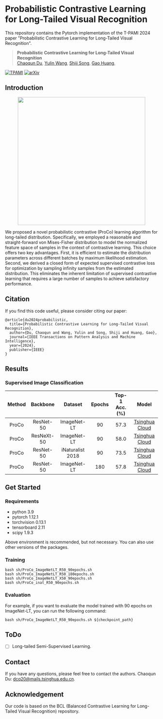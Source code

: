# Probabilistic Contrastive Learning for Long-Tailed Visual Recognition

This repository contains the Pytorch implementation of the T-PAMI 2024 paper "Probabilistic Contrastive Learning for Long-Tailed Visual Recognition".

> **Probabilistic Contrastive Learning for Long-Tailed Visual Recognition**<br>
> [Chaoqun Du](https://scholar.google.com/citations?user=0PSKJuYAAAAJ&hl=en),
> [Yulin Wang](https://www.wyl.cool/),
> [Shiji Song](https://scholar.google.com/citations?user=rw6vWdcAAAAJ&hl=en&oi=ao),
> [Gao Huang](https://www.gaohuang.net),

[![TPAMI](https://img.shields.io/badge/TPAMI2024-ProCo-green)](https://ieeexplore.ieee.org/abstract/document/10444057)
[![arXiv](https://img.shields.io/badge/arxiv-ProCo-blue)](hhttps://arxiv.org/abs/2403.06726)


## Introduction

<p align="center">
    <img src="figures/1.png" width= "420">
</p>

We proposed a novel probabilistic contrastive (ProCo) learning algorithm for long-tailed distribution.
Specifically, we employed a reasonable and straight-forward von Mises-Fisher distribution to model the normalized feature space of samples in the context of contrastive learning. This choice offers two key advantages.
First, it is efficient to estimate the distribution parameters across different batches by maximum likelihood estimation.
Second, we derived a closed form of expected supervised contrastive loss for optimization by sampling infinity samples from the estimated distribution.
This eliminates the inherent limitation of supervised contrastive learning that requires a large number of samples to achieve satisfactory performance.


## Citation

If you find this code useful, please consider citing our paper:

```[tex]
@article{du2024probabilistic,
  title={Probabilistic Contrastive Learning for Long-Tailed Visual Recognition},
  author={Du, Chaoqun and Wang, Yulin and Song, Shiji and Huang, Gao},
  journal={IEEE Transactions on Pattern Analysis and Machine Intelligence},
  year={2024},
  publisher={IEEE}
}
```

## Results

### Supervised Image Classification

| Method | Backbone | Dataset | Epochs | Top-1 Acc.(%) | Model |
| :----: | :------: | :-----: | :----: | :--------: | :---: |
| ProCo | ResNet-50 | ImageNet-LT | 90 | 57.3  | [Tsinghua Cloud](https://cloud.tsinghua.edu.cn/f/65b8347a5c924802b3ea/?dl=1)
| ProCo | ResNeXt-50| ImageNet-LT | 90 | 58.0 | [Tsinghua Cloud](https://cloud.tsinghua.edu.cn/f/b79733cac1f345118fca/?dl=1)
| ProCo | ResNet-50 | iNaturalist 2018 | 90 | 73.5 | [Tsinghua Cloud](https://cloud.tsinghua.edu.cn/f/e152e5f89b8f43198c96/?dl=1)
| ProCo | ResNet-50 | ImageNet-LT | 180 | 57.8 | [Tsinghua Cloud](https://cloud.tsinghua.edu.cn/f/b2a4c15858da4bceb534/?dl=1)


## Get Started

### Requirements

- python 3.9
- pytorch 1.12.1
- torchvision 0.13.1
- tensorboard 2.11
- scipy 1.9.3

Above environment is recommended, but not necessary. You can also use other versions of the packages.



### Training

```[bash]
bash sh/ProCo_ImageNetLT_R50_90epochs.sh
bash sh/ProCo_ImageNetLT_R50_180epochs.sh
bash sh/ProCo_ImageNetLT_X50_90epochs.sh
bash sh/ProCo_inat_R50_90epochs.sh
```

### Evaluation

For example, if you want to evaluate the model trained with 90 epochs on ImageNet-LT, you can run the following command:

```[bash]
bash sh/ProCo_ImageNetLT_R50_90epochs.sh ${checkpoint_path}
```

## ToDo

- [ ] Long-tailed Semi-Supervised Learning.



## Contact

If you have any questions, please feel free to contact the authors. Chaoqun Du: <dcq20@mails.tsinghua.edu.cn>.

## Acknowledgement

Our code is based on the BCL (Balanced Contrastive Learning for Long-Tailed Visual Recognition) repository.


